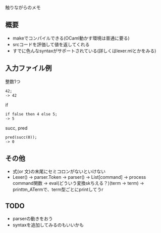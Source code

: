 触りながらのメモ

## 概要
* makeでコンパイルできる(OCaml動かす環境は普通に要る)
* srcコードを評価して値を返してくれる
* すでに色んなsyntaxがサポートされている(詳しくはlexer.mlとかをみる)

## 入力ファイル例
整数1つ
```
42;
-> 42
```

if
```
if false then 4 else 5; 
-> 5
```

succ, pred
```
pred(succ(0));
-> 0
```

## その他
* 式(or 文)の末尾にセミコロンがないといけない
* Lexer() -> parser.Token -> parser() -> List[command] 
  -> process command関数 -> eval(どういう変換skちえる？)(term -> term)
  -> printtm_ATermで、term型ごとにprintしてうr 

## TODO
* parserの動きをおう
* syntaxを追加してみるのもいいかも
